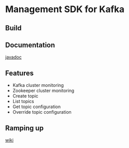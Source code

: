 # Management SDK for Kafka
## Build
## Documentation
[javadoc](http://databus-doc.fastdxl.net/4.0/mgmt-sdk-javadoc/index.html)
## Features
* Kafka cluster monitoring
* Zookeeper cluster monitoring
* Create topic
* List topics
* Get topic configuration
* Override topic configuration

## Ramping up
[wiki](https://github-lvs.corpzone.internalzone.com/detect/dxlstream-management-sdk/wiki)
